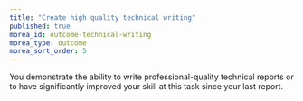 ```yaml
---
title: "Create high quality technical writing"
published: true
morea_id: outcome-technical-writing
morea_type: outcome
morea_sort_order: 5
---
```


You demonstrate the ability to write professional-quality technical reports or to have significantly 
improved your skill at this task since your last report. 